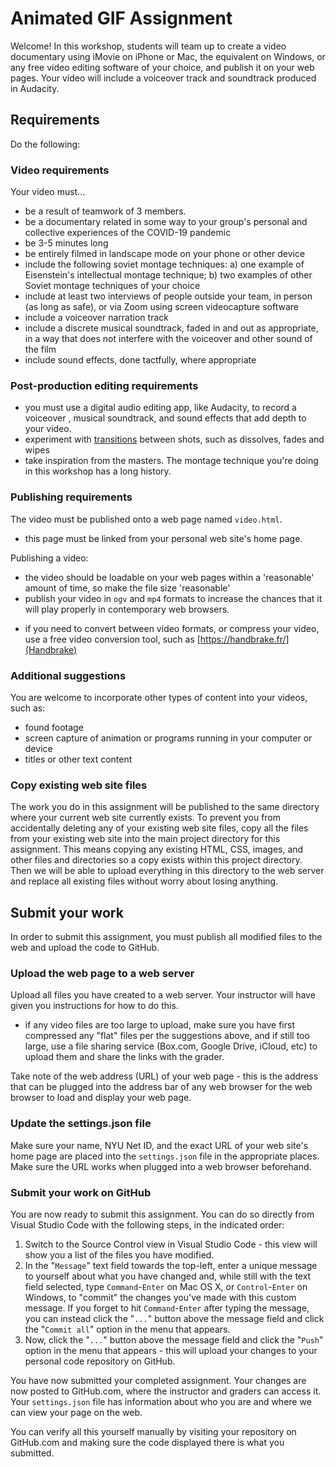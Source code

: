 # Animated GIF Assignment

Welcome! In this workshop, students will team up to create a video documentary using iMovie on iPhone or Mac, the equivalent on Windows, or any free video editing software of your choice, and publish it on your web pages. Your video will include a voiceover track and soundtrack produced in Audacity.

## Requirements

Do the following:

### Video requirements

Your video must...

- be a result of teamwork of 3 members.
- be a documentary related in some way to your group's personal and collective experiences of the COVID-19 pandemic
- be 3-5 minutes long
- be entirely filmed in landscape mode on your phone or other device
- include the following soviet montage techniques: a) one example of Eisenstein's intellectual montage technique; b) two examples of other Soviet montage techniques of your choice
- include at least two interviews of people outside your team, in person (as long as safe), or via Zoom using screen videocapture software
- include a voiceover narration track
- include a discrete musical soundtrack, faded in and out as appropriate, in a way that does not interfere with the voiceover and other sound of the film
- include sound effects, done tactfully, where appropriate

### Post-production editing requirements

- you must use a digital audio editing app, like Audacity, to record a voiceover , musical soundtrack, and sound effects that add depth to your video.
- experiment with [transitions](http://mentalfloss.com/article/21028/5-film-transitions-worth-knowing) between shots, such as dissolves, fades and wipes
- take inspiration from the masters. The montage technique you're doing in this workshop has a long history.

### Publishing requirements

The video must be published onto a web page named `video.html`.

- this page must be linked from your personal web site's home page.

Publishing a video:

- the video should be loadable on your web pages within a 'reasonable' amount of time, so make the file size 'reasonable'
- publish your video in `ogv` and `mp4` formats to increase the chances that it will play properly in contemporary web browsers.

* if you need to convert between video formats, or compress your video, use a free video conversion tool, such as [https://handbrake.fr/](Handbrake)

### Additional suggestions

You are welcome to incorporate other types of content into your videos, such as:

- found footage
- screen capture of animation or programs running in your computer or device
- titles or other text content

### Copy existing web site files

The work you do in this assignment will be published to the same directory where your current web site currently exists. To prevent you from accidentally deleting any of your existing web site files, copy all the files from your existing web site into the main project directory for this assignment. This means copying any existing HTML, CSS, images, and other files and directories so a copy exists within this project directory. Then we will be able to upload everything in this directory to the web server and replace all existing files without worry about losing anything.

## Submit your work

In order to submit this assignment, you must publish all modified files to the web and upload the code to GitHub.

### Upload the web page to a web server

Upload all files you have created to a web server. Your instructor will have given you instructions for how to do this.

- if any video files are too large to upload, make sure you have first compressed any "flat" files per the suggestions above, and if still too large, use a file sharing service (Box.com, Google Drive, iCloud, etc) to upload them and share the links with the grader.

Take note of the web address (URL) of your web page - this is the address that can be plugged into the address bar of any web browser for the web browser to load and display your web page.

### Update the settings.json file

Make sure your name, NYU Net ID, and the exact URL of your web site's home page are placed into the `settings.json` file in the appropriate places. Make sure the URL works when plugged into a web browser beforehand.

### Submit your work on GitHub

You are now ready to submit this assignment. You can do so directly from Visual Studio Code with the following steps, in the indicated order:

1. Switch to the Source Control view in Visual Studio Code - this view will show you a list of the files you have modified.
1. In the "`Message`" text field towards the top-left, enter a unique message to yourself about what you have changed and, while still with the text field selected, type `Command`-`Enter` on Mac OS X, or `Control`-`Enter` on Windows, to "commit" the changes you've made with this custom message. If you forget to hit `Command`-`Enter` after typing the message, you can instead click the "`...`" button above the message field and click the "`Commit all`" option in the menu that appears.
1. Now, click the "`...`" button above the message field and click the "`Push`" option in the menu that appears - this will upload your changes to your personal code repository on GitHub.

You have now submitted your completed assignment. Your changes are now posted to GitHub.com, where the instructor and graders can access it. Your `settings.json` file has information about who you are and where we can view your page on the web.

You can verify all this yourself manually by visiting your repository on GitHub.com and making sure the code displayed there is what you submitted.
